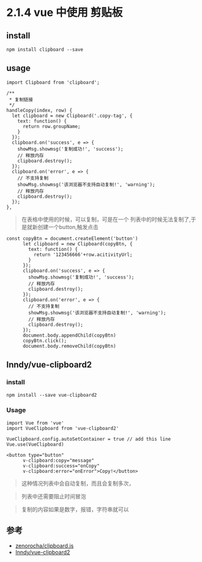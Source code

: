# 2.1.4 vue 中使用 剪贴板

## install

```
npm install clipboard --save
```

## usage

```
import Clipboard from 'clipboard';

/**
 * 复制链接
 */
handleCopy(index, row) {
  let clipboard = new Clipboard('.copy-tag', {
    text: function() {
      return row.groupName;
    }
  });
  clipboard.on('success', e => {
    showMsg.showmsg('复制成功!', 'success');
    // 释放内存
    clipboard.destroy();
  });
  clipboard.on('error', e => {
    // 不支持复制
    showMsg.showmsg('该浏览器不支持自动复制!', 'warning');
    // 释放内存
    clipboard.destroy();
  });
},
```

>在表格中使用的时候，可以复制，可是在一个 列表中的时候无法复制了,于是就新创建一个button,触发点击

```
const copyBtn = document.createElement('button')
      let clipboard = new Clipboard(copyBtn, {
        text: function() {
          return '123456666'+row.acitivityUrl;
        }
      });
      clipboard.on('success', e => {
        showMsg.showmsg('复制成功!', 'success');
        // 释放内存
        clipboard.destroy();
      });
      clipboard.on('error', e => {
        // 不支持复制
        showMsg.showmsg('该浏览器不支持自动复制!', 'warning');
        // 释放内存
        clipboard.destroy();
      });
      document.body.appendChild(copyBtn)
      copyBtn.click();
      document.body.removeChild(copyBtn)
```


## Inndy/vue-clipboard2

### install

```
npm install --save vue-clipboard2
```
### Usage

```
import Vue from 'vue'
import VueClipboard from 'vue-clipboard2'

VueClipboard.config.autoSetContainer = true // add this line
Vue.use(VueClipboard)

<button type="button"
      v-clipboard:copy="message"
      v-clipboard:success="onCopy"
      v-clipboard:error="onError">Copy!</button>
```

>这种情况列表中会自动复制，而且会复制多次，

>列表中还需要阻止时间冒泡

>复制的内容如果是数字，报错，字符串就可以

## 参考
- [zenorocha/clipboard.js](https://github.com/zenorocha/clipboard.js)
- [Inndy/vue-clipboard2](https://github.com/Inndy/vue-clipboard2)
